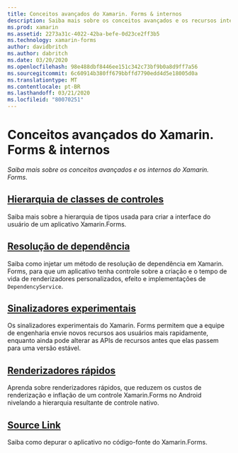 ```yaml
---
title: Conceitos avançados do Xamarin. Forms & internos
description: Saiba mais sobre os conceitos avançados e os recursos internos do Xamarin.Forms.
ms.prod: xamarin
ms.assetid: 2273a31c-4022-42ba-befe-0d23ce2ff3b5
ms.technology: xamarin-forms
author: davidbritch
ms.author: dabritch
ms.date: 03/20/2020
ms.openlocfilehash: 98e488dbf8446ee151c342c73bf9b0a8d9ff7a56
ms.sourcegitcommit: 6c60914b380ff679bbffd7790edd4d5e18005d0a
ms.translationtype: MT
ms.contentlocale: pt-BR
ms.lasthandoff: 03/21/2020
ms.locfileid: "80070251"
---
```

# <a name="xamarinforms-advanced-concepts--internals"></a>Conceitos avançados do Xamarin. Forms & internos

_Saiba mais sobre os conceitos avançados e os internos do Xamarin. Forms._

## <a name="controls-class-hierarchy"></a>[Hierarquia de classes de controles](class-hierarchy.md)

Saiba mais sobre a hierarquia de tipos usada para criar a interface do usuário de um aplicativo Xamarin.Forms.

## <a name="dependency-resolution"></a>[Resolução de dependência](dependency-resolution.md)

Saiba como injetar um método de resolução de dependência em Xamarin. Forms, para que um aplicativo tenha controle sobre a criação e o tempo de vida de renderizadores personalizados, efeito e implementações de `DependencyService`.

## <a name="experimental-flags"></a>[Sinalizadores experimentais](experimental-flags.md)

Os sinalizadores experimentais do Xamarin. Forms permitem que a equipe de engenharia envie novos recursos aos usuários mais rapidamente, enquanto ainda pode alterar as APIs de recursos antes que elas passem para uma versão estável.

## <a name="fast-renderers"></a>[Renderizadores rápidos](fast-renderers.md)

Aprenda sobre renderizadores rápidos, que reduzem os custos de renderização e inflação de um controle Xamarin.Forms no Android nivelando a hierarquia resultante de controle nativo.

## <a name="source-link"></a>[Source Link](sourcelink.md)

Saiba como depurar o aplicativo no código-fonte do Xamarin.Forms.

